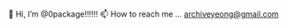 👋 Hi, I’m @0package!!!!!!
📫 How to reach me ... archiveyeong@gmail.com

<!---
0package/0package is a ✨ special ✨ repository because its `README.md` (this file) appears on your GitHub profile.
You can click the Preview link to take a look at your changes.
--->

